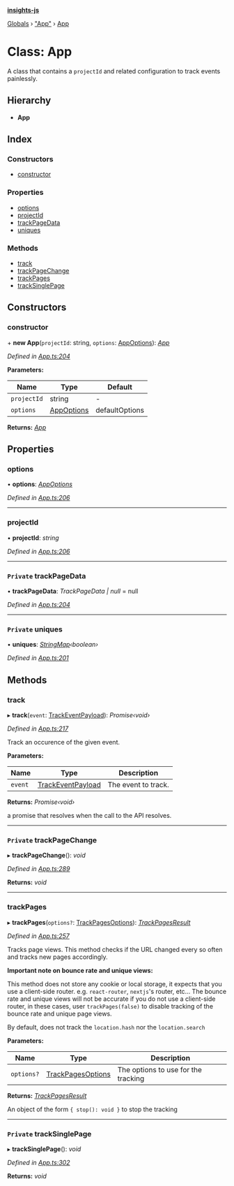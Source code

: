 **[insights-js](../README.md)**

[Globals](../globals.md) › [&quot;App&quot;](../modules/_app_.md) › [App](_app_.app.md)

# Class: App

A class that contains a `projectId` and related configuration to track events painlessly.

## Hierarchy

* **App**

## Index

### Constructors

* [constructor](_app_.app.md#constructor)

### Properties

* [options](_app_.app.md#options)
* [projectId](_app_.app.md#projectid)
* [trackPageData](_app_.app.md#private-trackpagedata)
* [uniques](_app_.app.md#private-uniques)

### Methods

* [track](_app_.app.md#track)
* [trackPageChange](_app_.app.md#private-trackpagechange)
* [trackPages](_app_.app.md#trackpages)
* [trackSinglePage](_app_.app.md#private-tracksinglepage)

## Constructors

###  constructor

\+ **new App**(`projectId`: string, `options`: [AppOptions](../interfaces/_app_.appoptions.md)): *[App](_app_.app.md)*

*Defined in [App.ts:204](https://github.com/getinsights/insights-js/blob/61408e0/src/App.ts#L204)*

**Parameters:**

Name | Type | Default |
------ | ------ | ------ |
`projectId` | string | - |
`options` | [AppOptions](../interfaces/_app_.appoptions.md) |  defaultOptions |

**Returns:** *[App](_app_.app.md)*

## Properties

###  options

• **options**: *[AppOptions](../interfaces/_app_.appoptions.md)*

*Defined in [App.ts:206](https://github.com/getinsights/insights-js/blob/61408e0/src/App.ts#L206)*

___

###  projectId

• **projectId**: *string*

*Defined in [App.ts:206](https://github.com/getinsights/insights-js/blob/61408e0/src/App.ts#L206)*

___

### `Private` trackPageData

• **trackPageData**: *TrackPageData | null* =  null

*Defined in [App.ts:204](https://github.com/getinsights/insights-js/blob/61408e0/src/App.ts#L204)*

___

### `Private` uniques

• **uniques**: *[StringMap](../interfaces/_app_.stringmap.md)‹boolean›*

*Defined in [App.ts:201](https://github.com/getinsights/insights-js/blob/61408e0/src/App.ts#L201)*

## Methods

###  track

▸ **track**(`event`: [TrackEventPayload](../interfaces/_app_.trackeventpayload.md)): *Promise‹void›*

*Defined in [App.ts:217](https://github.com/getinsights/insights-js/blob/61408e0/src/App.ts#L217)*

Track an occurence of the given event.

**Parameters:**

Name | Type | Description |
------ | ------ | ------ |
`event` | [TrackEventPayload](../interfaces/_app_.trackeventpayload.md) | The event to track.  |

**Returns:** *Promise‹void›*

a promise that resolves when the call to the API resolves.

___

### `Private` trackPageChange

▸ **trackPageChange**(): *void*

*Defined in [App.ts:289](https://github.com/getinsights/insights-js/blob/61408e0/src/App.ts#L289)*

**Returns:** *void*

___

###  trackPages

▸ **trackPages**(`options?`: [TrackPagesOptions](../interfaces/_app_.trackpagesoptions.md)): *[TrackPagesResult](../interfaces/_app_.trackpagesresult.md)*

*Defined in [App.ts:257](https://github.com/getinsights/insights-js/blob/61408e0/src/App.ts#L257)*

Tracks page views. This method checks if the URL changed every so often and tracks new pages accordingly.

**Important note on bounce rate and unique views:**

This method does not store any cookie or local storage, it expects that you use a client-side router.
e.g. `react-router`, `nextjs`'s router, etc...
The bounce rate and unique views will not be accurate if you do not use a client-side router,
in these cases, user `trackPages(false)` to disable tracking of the bounce rate and unique page views.

By default, does not track the `location.hash` nor the `location.search`

**Parameters:**

Name | Type | Description |
------ | ------ | ------ |
`options?` | [TrackPagesOptions](../interfaces/_app_.trackpagesoptions.md) | The options to use for the tracking  |

**Returns:** *[TrackPagesResult](../interfaces/_app_.trackpagesresult.md)*

An object of the form `{ stop(): void }` to stop the tracking

___

### `Private` trackSinglePage

▸ **trackSinglePage**(): *void*

*Defined in [App.ts:302](https://github.com/getinsights/insights-js/blob/61408e0/src/App.ts#L302)*

**Returns:** *void*